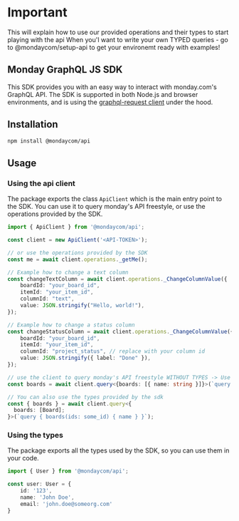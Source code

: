 # Important

This will explain how to use our provided operations and their types to start playing with the api
When you'l want to write your own TYPED queries - go to @mondaycom/setup-api to get your environemt ready with examples!

## Monday GraphQL JS SDK

This SDK provides you with an easy way to interact with monday.com's GraphQL API.
The SDK is supported in both Node.js and browser environments, and is using the [graphql-request client](https://www.npmjs.com/package/graphql-request) under the hood.

## Installation

```bash
npm install @mondaycom/api
```

## Usage

### Using the api client

The package exports the class `ApiClient` which is the main entry point to the SDK. You can use it to query monday's API freestyle, or use the operations provided by the SDK.

```typescript
import { ApiClient } from '@mondaycom/api';

const client = new ApiClient('<API-TOKEN>');

// or use the operations provided by the SDK
const me = await client.operations._getMe();

// Example how to change a text column
const changeTextColumn = await client.operations._ChangeColumnValue({
    boardId: "your_board_id",
    itemId: "your_item_id",
    columnId: "text",
    value: JSON.stringify("Hello, world!"),
});

// Example how to change a status column
const changeStatusColumn = await client.operations._ChangeColumnValue({
    boardId: "your_board_id",
    itemId: "your_item_id",
    columnId: "project_status", // replace with your column id
    value: JSON.stringify({ label: "Done" }),
});

// use the client to query monday's API freestyle WITHOUT TYPES -> Use @mondaycom/setup-api to setup typed project!
const boards = await client.query<{boards: [{ name: string }]}>(`query { boards(ids: some_id) { name } }`);

// You can also use the types provided by the sdk 
const { boards } = await client.query<{
  boards: [Board];
}>(`query { boards(ids: some_id) { name } }`);
```

### Using the types

The package exports all the types used by the SDK, so you can use them in your code.

```typescript
import { User } from '@mondaycom/api';

const user: User = {
    id: '123',
    name: 'John Doe',
    email: 'john.doe@someorg.com'
}
```
